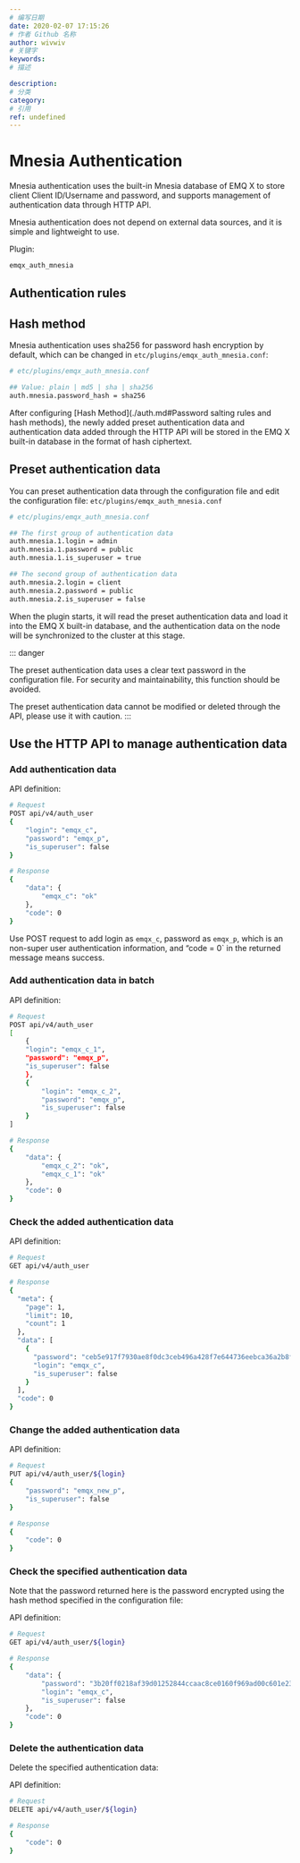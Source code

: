 ```yaml
---
# 编写日期
date: 2020-02-07 17:15:26
# 作者 Github 名称
author: wivwiv
# 关键字
keywords:
# 描述

description:
# 分类
category: 
# 引用
ref: undefined
---
```


# Mnesia  Authentication

Mnesia authentication uses the built-in Mnesia database of EMQ X to store client Client ID/Username and password, and supports management of authentication data through HTTP API.

Mnesia authentication does not depend on external data sources, and it is simple and lightweight to use.

Plugin:

```bash
emqx_auth_mnesia
```

## Authentication rules

## Hash method

Mnesia authentication uses sha256 for password hash encryption by default, which can be changed in `etc/plugins/emqx_auth_mnesia.conf`:

```bash
# etc/plugins/emqx_auth_mnesia.conf

## Value: plain | md5 | sha | sha256 
auth.mnesia.password_hash = sha256
```

After configuring [Hash Method](./auth.md#Password salting rules and hash methods), the newly added preset authentication data and authentication data added through the HTTP API will be stored in the EMQ X built-in database in the format of hash ciphertext.



## Preset authentication data

You can preset authentication data through the configuration file and edit the configuration file: `etc/plugins/emqx_auth_mnesia.conf`

```bash
# etc/plugins/emqx_auth_mnesia.conf

## The first group of authentication data
auth.mnesia.1.login = admin
auth.mnesia.1.password = public
auth.mnesia.1.is_superuser = true

## The second group of authentication data
auth.mnesia.2.login = client
auth.mnesia.2.password = public
auth.mnesia.2.is_superuser = false
```

When the plugin starts, it will read the preset authentication data and load it into the EMQ X built-in database, and the authentication data on the node will be synchronized to the cluster at this stage.

<!-- TODO 补充加载规则 -->

::: danger 

The preset authentication data uses a clear text password in the configuration file. For security and maintainability, this function should be avoided.

The preset authentication data cannot be modified or deleted through the API, please use it with caution.
:::

## Use the HTTP API to manage authentication data

### Add authentication data

API definition:

```bash
# Request
POST api/v4/auth_user
{
    "login": "emqx_c",
    "password": "emqx_p",
    "is_superuser": false
}

# Response
{
    "data": {
        "emqx_c": "ok"
    },
    "code": 0
}
```

Use POST request to add login as `emqx_c`, password as `emqx_p`, which is an non-super user authentication information, and  “code = 0` in the returned message means success.

### Add authentication data in batch

API definition:

```bash
# Request
POST api/v4/auth_user
[
    {
    "login": "emqx_c_1",
    "password": "emqx_p",
    "is_superuser": false
    },
    {
        "login": "emqx_c_2",
        "password": "emqx_p",
        "is_superuser": false
    }
]

# Response
{
    "data": {
        "emqx_c_2": "ok",
        "emqx_c_1": "ok"
    },
    "code": 0
}
```

### Check the added authentication data

API definition:

```bash
# Request
GET api/v4/auth_user

# Response
{
  "meta": {
    "page": 1,
    "limit": 10,
    "count": 1
  },
  "data": [
    {
      "password": "ceb5e917f7930ae8f0dc3ceb496a428f7e644736eebca36a2b8f6bbac756171a",
      "login": "emqx_c",
      "is_superuser": false
    }
  ],
  "code": 0
}
```

### Change the added authentication data

API definition:

```bash
# Request
PUT api/v4/auth_user/${login}
{
    "password": "emqx_new_p",
    "is_superuser": false
}

# Response
{
    "code": 0
}
```

### Check the specified authentication data

Note that the password returned here is the password encrypted using the hash method specified in the configuration file:

API definition:

```bash
# Request
GET api/v4/auth_user/${login}

# Response
{
    "data": {
        "password": "3b20ff0218af39d01252844ccaac8ce0160f969ad00c601e23f6e57cd26fad4e",
        "login": "emqx_c",
        "is_superuser": false
    },
    "code": 0
}
```

### Delete the authentication data

Delete the specified authentication data:

API definition:

```bash
# Request
DELETE api/v4/auth_user/${login}

# Response
{
    "code": 0
}
```
